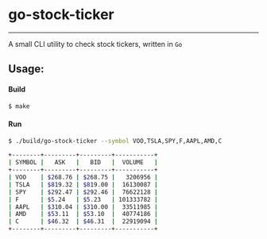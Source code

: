 # go-stock-ticker
---
A small CLI utility to check stock tickers, written in `Go`

## Usage:

#### Build 
```bash
$ make
```

#### Run
```bash
$ ./build/go-stock-ticker --symbol VOO,TSLA,SPY,F,AAPL,AMD,C

+--------+---------+---------+-----------+
| SYMBOL |   ASK   |   BID   |  VOLUME   |
+--------+---------+---------+-----------+
| VOO    | $268.76 | $268.75 |   3206956 |
| TSLA   | $819.32 | $819.00 |  16130087 |
| SPY    | $292.47 | $292.46 |  76622128 |
| F      | $5.24   | $5.23   | 101333782 |
| AAPL   | $310.04 | $310.00 |  33511985 |
| AMD    | $53.11  | $53.10  |  40774186 |
| C      | $46.32  | $46.31  |  22919094 |
+--------+---------+---------+-----------+
```
